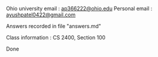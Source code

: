 ﻿Ohio university email : ap366222@ohio.edu
Personal email : ayushpatel0422@gmail.com

Answers recorded in file "answers.md"

Class information :  CS 2400, Section 100

Done
